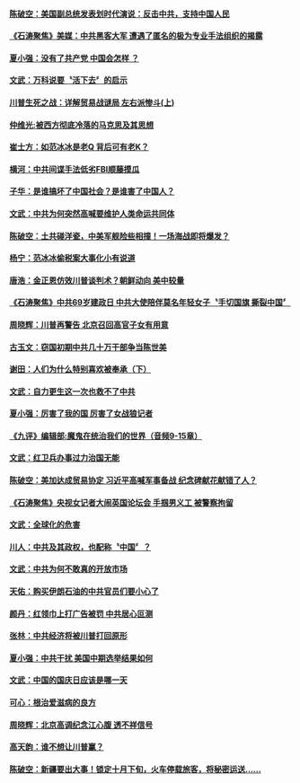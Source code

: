 #### [陈破空：美国副总统发表划时代演说：反击中共，支持中国人民](../pages/news207/a1394197.md?t=10060031) 

#### [《石涛聚焦》美媒：中共黑客大军 遭遇了匿名的极为专业手法组织的揭露](../pages/news207/a1394159.md?t=10060031) 

#### [夏小强：没有了共产党 中国会怎样 ？](../pages/news207/a1394126.md?t=10060031) 

#### [文武：万科说要〝活下去〞的启示](../pages/news207/a1394099.md?t=10060031) 

#### [川普生死之战：详解贸易战谜局 左右派惨斗(上)](../pages/news207/a1394086.md?t=10060031) 

#### [仲维光:被西方彻底冷落的马克思及其思想](../pages/news207/a1394085.md?t=10060031) 

#### [崔士方：如范冰冰是老Q 背后可有老K？](../pages/news207/a1394084.md?t=10060031) 

#### [横河：中共间谍手法低劣FBI顺藤摸瓜](../pages/news207/a1394083.md?t=10060031) 

#### [子华：是谁搞坏了中国社会？是谁害了中国人？](../pages/news207/a1394082.md?t=10060031) 

#### [文武：中共为何突然高喊要维护人类命运共同体](../pages/news207/a1394081.md?t=10060031) 

#### [陈破空：土共碰洋瓷，中美军舰险些相撞！一场海战即将爆发？](../pages/news207/a1394026.md?t=10060031) 

#### [杨宁：范冰冰偷税案大事化小有说道](../pages/news207/a1393994.md?t=10060031) 

#### [唐浩：金正恩仿效川普谈判术？朝鲜动向 美中较量](../pages/news207/a1393944.md?t=10060031) 

#### [《石涛聚焦》中共69岁建政日 中共大使陪伴莫名年轻女子〝手切国旗 撕裂中国〞](../pages/news207/a1393888.md?t=10060031) 

#### [周晓辉：川普再警告 北京召回高官子女有用意](../pages/news207/a1393821.md?t=10060031) 

#### [古玉文：窃国初期中共几十万干部争当陈世美](../pages/news207/a1393819.md?t=10060031) 

#### [谢田：人们为什么特别喜欢被奉承（下）](../pages/news207/a1393818.md?t=10060031) 

#### [文武：自力更生这一次也救不了中共](../pages/news207/a1393817.md?t=10060031) 

#### [夏小强：厉害了我的国 厉害了女战狼记者](../pages/news207/a1393815.md?t=10060031) 

#### [《九评》编辑部:魔鬼在统治我们的世界（音频9-15章）](../pages/news207/a1389921.md?t=10060031) 

#### [文武：红卫兵办事过力治国无能](../pages/news207/a1393773.md?t=10060031) 

#### [陈破空：美加达成贸易协定 习近平高喊军事备战 纪念碑献花献错了人？](../pages/news207/a1393771.md?t=10060031) 

#### [《石涛聚焦》央视女记者大闹英国论坛会 手掴男义工 被警察拘留](../pages/news207/a1393745.md?t=10060031) 

#### [文武：全球化的危害](../pages/news207/a1393693.md?t=10060031) 

#### [川人：中共及其政权，也配称〝中国〞？](../pages/news207/a1393687.md?t=10060031) 

#### [文武：中共为何不敢真的开放市场](../pages/news207/a1393686.md?t=10060031) 

#### [天佑：购买伊朗石油的中共官员们要小心了](../pages/news207/a1393677.md?t=10060031) 

#### [颜丹：红领巾上打广告被罚 中共居心叵测](../pages/news207/a1393675.md?t=10060031) 

#### [张林：中共经济将被川普打回原形](../pages/news207/a1393673.md?t=10060031) 

#### [夏小强：中共干扰 美国中期选举结果如何](../pages/news207/a1393671.md?t=10060031) 

#### [文武：中国的国庆日应该是哪一天](../pages/news207/a1393668.md?t=10060031) 

#### [可心：根治爱滋病的良方](../pages/news207/a1393667.md?t=10060031) 

#### [周晓辉：北京高调纪念江心腹 透不祥信号](../pages/news207/a1393666.md?t=10060031) 

#### [高天韵：谁不想让川普赢？](../pages/news207/a1393665.md?t=10060031) 

#### [陈破空：新疆要出大事！锁定十月下旬，火车停载旅客，将秘密运送......](../pages/news207/a1393599.md?t=10060031) 

